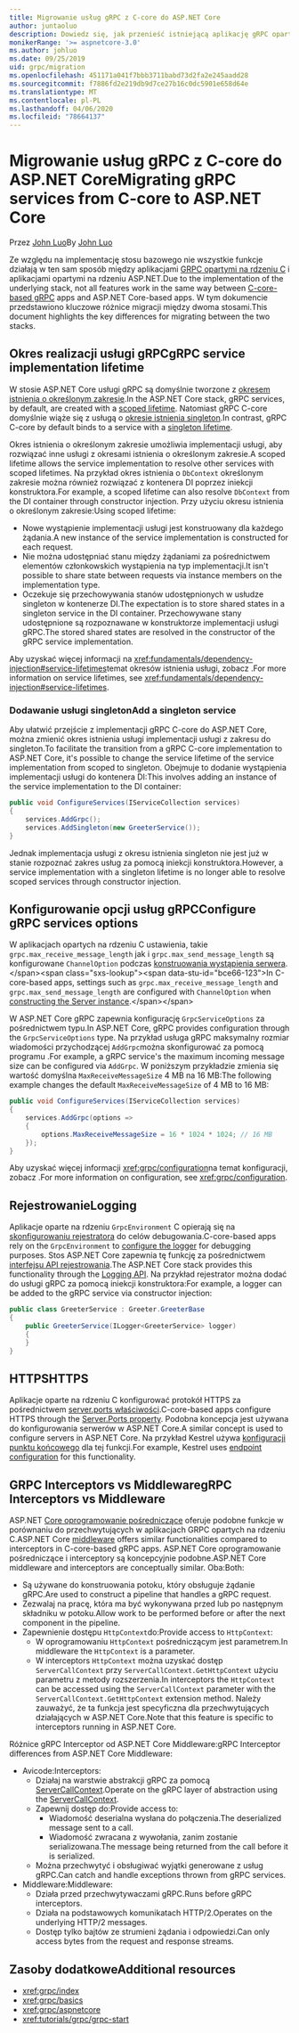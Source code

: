```yaml
---
title: Migrowanie usług gRPC z C-core do ASP.NET Core
author: juntaoluo
description: Dowiedz się, jak przenieść istniejącą aplikację gRPC opartą na rdzeniu C, aby działała na stosie ASP.NET Core.
monikerRange: '>= aspnetcore-3.0'
ms.author: johluo
ms.date: 09/25/2019
uid: grpc/migration
ms.openlocfilehash: 451171a041f7bbb3711babd73d2fa2e245aadd28
ms.sourcegitcommit: f7886fd2e219db9d7ce27b16c0dc5901e658d64e
ms.translationtype: MT
ms.contentlocale: pl-PL
ms.lasthandoff: 04/06/2020
ms.locfileid: "78664137"
---
```

# <a name="migrating-grpc-services-from-c-core-to-aspnet-core"></a><span data-ttu-id="bce66-103">Migrowanie usług gRPC z C-core do ASP.NET Core</span><span class="sxs-lookup"><span data-stu-id="bce66-103">Migrating gRPC services from C-core to ASP.NET Core</span></span>

<span data-ttu-id="bce66-104">Przez [John Luo](https://github.com/juntaoluo)</span><span class="sxs-lookup"><span data-stu-id="bce66-104">By [John Luo](https://github.com/juntaoluo)</span></span>

<span data-ttu-id="bce66-105">Ze względu na implementację stosu bazowego nie wszystkie funkcje działają w ten sam sposób między aplikacjami [GRPC opartymi na rdzeniu C](https://grpc.io/blog/grpc-stacks) i aplikacjami opartymi na rdzeniu ASP.NET.</span><span class="sxs-lookup"><span data-stu-id="bce66-105">Due to the implementation of the underlying stack, not all features work in the same way between [C-core-based gRPC](https://grpc.io/blog/grpc-stacks) apps and ASP.NET Core-based apps.</span></span> <span data-ttu-id="bce66-106">W tym dokumencie przedstawiono kluczowe różnice migracji między dwoma stosami.</span><span class="sxs-lookup"><span data-stu-id="bce66-106">This document highlights the key differences for migrating between the two stacks.</span></span>

## <a name="grpc-service-implementation-lifetime"></a><span data-ttu-id="bce66-107">Okres realizacji usługi gRPC</span><span class="sxs-lookup"><span data-stu-id="bce66-107">gRPC service implementation lifetime</span></span>

<span data-ttu-id="bce66-108">W stosie ASP.NET Core usługi gRPC są domyślnie tworzone z [okresem istnienia o określonym zakresie](xref:fundamentals/dependency-injection#service-lifetimes).</span><span class="sxs-lookup"><span data-stu-id="bce66-108">In the ASP.NET Core stack, gRPC services, by default, are created with a [scoped lifetime](xref:fundamentals/dependency-injection#service-lifetimes).</span></span> <span data-ttu-id="bce66-109">Natomiast gRPC C-core domyślnie wiąże się z usługą o [okresie istnienia singleton](xref:fundamentals/dependency-injection#service-lifetimes).</span><span class="sxs-lookup"><span data-stu-id="bce66-109">In contrast, gRPC C-core by default binds to a service with a [singleton lifetime](xref:fundamentals/dependency-injection#service-lifetimes).</span></span>

<span data-ttu-id="bce66-110">Okres istnienia o określonym zakresie umożliwia implementacji usługi, aby rozwiązać inne usługi z okresami istnienia o określonym zakresie.</span><span class="sxs-lookup"><span data-stu-id="bce66-110">A scoped lifetime allows the service implementation to resolve other services with scoped lifetimes.</span></span> <span data-ttu-id="bce66-111">Na przykład okres istnienia o `DbContext` określonym zakresie można również rozwiązać z kontenera DI poprzez iniekcji konstruktora.</span><span class="sxs-lookup"><span data-stu-id="bce66-111">For example, a scoped lifetime can also resolve `DbContext` from the DI container through constructor injection.</span></span> <span data-ttu-id="bce66-112">Przy użyciu okresu istnienia o określonym zakresie:</span><span class="sxs-lookup"><span data-stu-id="bce66-112">Using scoped lifetime:</span></span>

* <span data-ttu-id="bce66-113">Nowe wystąpienie implementacji usługi jest konstruowany dla każdego żądania.</span><span class="sxs-lookup"><span data-stu-id="bce66-113">A new instance of the service implementation is constructed for each request.</span></span>
* <span data-ttu-id="bce66-114">Nie można udostępniać stanu między żądaniami za pośrednictwem elementów członkowskich wystąpienia na typ implementacji.</span><span class="sxs-lookup"><span data-stu-id="bce66-114">It isn't possible to share state between requests via instance members on the implementation type.</span></span>
* <span data-ttu-id="bce66-115">Oczekuje się przechowywania stanów udostępnionych w usłudze singleton w kontenerze DI.</span><span class="sxs-lookup"><span data-stu-id="bce66-115">The expectation is to store shared states in a singleton service in the DI container.</span></span> <span data-ttu-id="bce66-116">Przechowywane stany udostępnione są rozpoznawane w konstruktorze implementacji usługi gRPC.</span><span class="sxs-lookup"><span data-stu-id="bce66-116">The stored shared states are resolved in the constructor of the gRPC service implementation.</span></span>

<span data-ttu-id="bce66-117">Aby uzyskać więcej informacji na <xref:fundamentals/dependency-injection#service-lifetimes>temat okresów istnienia usługi, zobacz .</span><span class="sxs-lookup"><span data-stu-id="bce66-117">For more information on service lifetimes, see <xref:fundamentals/dependency-injection#service-lifetimes>.</span></span>

### <a name="add-a-singleton-service"></a><span data-ttu-id="bce66-118">Dodawanie usługi singleton</span><span class="sxs-lookup"><span data-stu-id="bce66-118">Add a singleton service</span></span>

<span data-ttu-id="bce66-119">Aby ułatwić przejście z implementacji gRPC C-core do ASP.NET Core, można zmienić okres istnienia usługi implementacji usługi z zakresu do singleton.</span><span class="sxs-lookup"><span data-stu-id="bce66-119">To facilitate the transition from a gRPC C-core implementation to ASP.NET Core, it's possible to change the service lifetime of the service implementation from scoped to singleton.</span></span> <span data-ttu-id="bce66-120">Obejmuje to dodanie wystąpienia implementacji usługi do kontenera DI:</span><span class="sxs-lookup"><span data-stu-id="bce66-120">This involves adding an instance of the service implementation to the DI container:</span></span>

```csharp
public void ConfigureServices(IServiceCollection services)
{
    services.AddGrpc();
    services.AddSingleton(new GreeterService());
}
```

<span data-ttu-id="bce66-121">Jednak implementacja usługi z okresu istnienia singleton nie jest już w stanie rozpoznać zakres usług za pomocą iniekcji konstruktora.</span><span class="sxs-lookup"><span data-stu-id="bce66-121">However, a service implementation with a singleton lifetime is no longer able to resolve scoped services through constructor injection.</span></span>

## <a name="configure-grpc-services-options"></a><span data-ttu-id="bce66-122">Konfigurowanie opcji usług gRPC</span><span class="sxs-lookup"><span data-stu-id="bce66-122">Configure gRPC services options</span></span>

<span data-ttu-id="bce66-123">W aplikacjach opartych na rdzeniu C ustawienia, takie `grpc.max_receive_message_length` jak i `grpc.max_send_message_length` są konfigurowane `ChannelOption` podczas [konstruowania wystąpienia serwera](https://grpc.io/grpc/csharp/api/Grpc.Core.Server.html#Grpc_Core_Server__ctor_System_Collections_Generic_IEnumerable_Grpc_Core_ChannelOption__).</span><span class="sxs-lookup"><span data-stu-id="bce66-123">In C-core-based apps, settings such as `grpc.max_receive_message_length` and `grpc.max_send_message_length` are configured with `ChannelOption` when [constructing the Server instance](https://grpc.io/grpc/csharp/api/Grpc.Core.Server.html#Grpc_Core_Server__ctor_System_Collections_Generic_IEnumerable_Grpc_Core_ChannelOption__).</span></span>

<span data-ttu-id="bce66-124">W ASP.NET Core gRPC zapewnia konfigurację `GrpcServiceOptions` za pośrednictwem typu.</span><span class="sxs-lookup"><span data-stu-id="bce66-124">In ASP.NET Core, gRPC provides configuration through the `GrpcServiceOptions` type.</span></span> <span data-ttu-id="bce66-125">Na przykład usługa gRPC maksymalny rozmiar wiadomości przychodzącej `AddGrpc`można skonfigurować za pomocą programu .</span><span class="sxs-lookup"><span data-stu-id="bce66-125">For example, a gRPC service's the maximum incoming message size can be configured via `AddGrpc`.</span></span> <span data-ttu-id="bce66-126">W poniższym przykładzie zmienia się wartość domyślna `MaxReceiveMessageSize` 4 MB na 16 MB:</span><span class="sxs-lookup"><span data-stu-id="bce66-126">The following example changes the default `MaxReceiveMessageSize` of 4 MB to 16 MB:</span></span>

```csharp
public void ConfigureServices(IServiceCollection services)
{
    services.AddGrpc(options =>
    {
        options.MaxReceiveMessageSize = 16 * 1024 * 1024; // 16 MB
    });
}
```

<span data-ttu-id="bce66-127">Aby uzyskać więcej informacji <xref:grpc/configuration>na temat konfiguracji, zobacz .</span><span class="sxs-lookup"><span data-stu-id="bce66-127">For more information on configuration, see <xref:grpc/configuration>.</span></span>

## <a name="logging"></a><span data-ttu-id="bce66-128">Rejestrowanie</span><span class="sxs-lookup"><span data-stu-id="bce66-128">Logging</span></span>

<span data-ttu-id="bce66-129">Aplikacje oparte na rdzeniu `GrpcEnvironment` C opierają się na [skonfigurowaniu rejestratora](https://grpc.io/grpc/csharp/api/Grpc.Core.GrpcEnvironment.html?q=size#Grpc_Core_GrpcEnvironment_SetLogger_Grpc_Core_Logging_ILogger_) do celów debugowania.</span><span class="sxs-lookup"><span data-stu-id="bce66-129">C-core-based apps rely on the `GrpcEnvironment` to [configure the logger](https://grpc.io/grpc/csharp/api/Grpc.Core.GrpcEnvironment.html?q=size#Grpc_Core_GrpcEnvironment_SetLogger_Grpc_Core_Logging_ILogger_) for debugging purposes.</span></span> <span data-ttu-id="bce66-130">Stos ASP.NET Core zapewnia tę funkcję za pośrednictwem [interfejsu API rejestrowania](xref:fundamentals/logging/index).</span><span class="sxs-lookup"><span data-stu-id="bce66-130">The ASP.NET Core stack provides this functionality through the [Logging API](xref:fundamentals/logging/index).</span></span> <span data-ttu-id="bce66-131">Na przykład rejestrator można dodać do usługi gRPC za pomocą iniekcji konstruktora:</span><span class="sxs-lookup"><span data-stu-id="bce66-131">For example, a logger can be added to the gRPC service via constructor injection:</span></span>

```csharp
public class GreeterService : Greeter.GreeterBase
{
    public GreeterService(ILogger<GreeterService> logger)
    {
    }
}
```

## <a name="https"></a><span data-ttu-id="bce66-132">HTTPS</span><span class="sxs-lookup"><span data-stu-id="bce66-132">HTTPS</span></span>

<span data-ttu-id="bce66-133">Aplikacje oparte na rdzeniu C konfigurować protokół HTTPS za pośrednictwem [server.ports właściwości](https://grpc.io/grpc/csharp/api/Grpc.Core.Server.html#Grpc_Core_Server_Ports).</span><span class="sxs-lookup"><span data-stu-id="bce66-133">C-core-based apps configure HTTPS through the [Server.Ports property](https://grpc.io/grpc/csharp/api/Grpc.Core.Server.html#Grpc_Core_Server_Ports).</span></span> <span data-ttu-id="bce66-134">Podobna koncepcja jest używana do konfigurowania serwerów w ASP.NET Core.</span><span class="sxs-lookup"><span data-stu-id="bce66-134">A similar concept is used to configure servers in ASP.NET Core.</span></span> <span data-ttu-id="bce66-135">Na przykład Kestrel używa [konfiguracji punktu końcowego](xref:fundamentals/servers/kestrel#endpoint-configuration) dla tej funkcji.</span><span class="sxs-lookup"><span data-stu-id="bce66-135">For example, Kestrel uses [endpoint configuration](xref:fundamentals/servers/kestrel#endpoint-configuration) for this functionality.</span></span>

## <a name="grpc-interceptors-vs-middleware"></a><span data-ttu-id="bce66-136">GRPC Interceptors vs Middleware</span><span class="sxs-lookup"><span data-stu-id="bce66-136">gRPC Interceptors vs Middleware</span></span>

<span data-ttu-id="bce66-137">ASP.NET [Core oprogramowanie pośredniczące](xref:fundamentals/middleware/index) oferuje podobne funkcje w porównaniu do przechwytujących w aplikacjach GRPC opartych na rdzeniu C.</span><span class="sxs-lookup"><span data-stu-id="bce66-137">ASP.NET Core [middleware](xref:fundamentals/middleware/index) offers similar functionalities compared to interceptors in C-core-based gRPC apps.</span></span> <span data-ttu-id="bce66-138">ASP.NET Core oprogramowanie pośredniczące i interceptory są koncepcyjnie podobne.</span><span class="sxs-lookup"><span data-stu-id="bce66-138">ASP.NET Core middleware and interceptors are conceptually similar.</span></span> <span data-ttu-id="bce66-139">Oba:</span><span class="sxs-lookup"><span data-stu-id="bce66-139">Both:</span></span>

* <span data-ttu-id="bce66-140">Są używane do konstruowania potoku, który obsługuje żądanie gRPC.</span><span class="sxs-lookup"><span data-stu-id="bce66-140">Are used to construct a pipeline that handles a gRPC request.</span></span>
* <span data-ttu-id="bce66-141">Zezwalaj na pracę, która ma być wykonywana przed lub po następnym składniku w potoku.</span><span class="sxs-lookup"><span data-stu-id="bce66-141">Allow work to be performed before or after the next component in the pipeline.</span></span>
* <span data-ttu-id="bce66-142">Zapewnienie dostępu `HttpContext`do:</span><span class="sxs-lookup"><span data-stu-id="bce66-142">Provide access to `HttpContext`:</span></span>
  * <span data-ttu-id="bce66-143">W oprogramowaniu `HttpContext` pośredniczącym jest parametrem.</span><span class="sxs-lookup"><span data-stu-id="bce66-143">In middleware the `HttpContext` is a parameter.</span></span>
  * <span data-ttu-id="bce66-144">W interceptors `HttpContext` można uzyskać dostęp `ServerCallContext` przy `ServerCallContext.GetHttpContext` użyciu parametru z metody rozszerzenia.</span><span class="sxs-lookup"><span data-stu-id="bce66-144">In interceptors the `HttpContext` can be accessed using the `ServerCallContext` parameter with the `ServerCallContext.GetHttpContext` extension method.</span></span> <span data-ttu-id="bce66-145">Należy zauważyć, że ta funkcja jest specyficzna dla przechwytujących działających w ASP.NET Core.</span><span class="sxs-lookup"><span data-stu-id="bce66-145">Note that this feature is specific to interceptors running in ASP.NET Core.</span></span>

<span data-ttu-id="bce66-146">Różnice gRPC Interceptor od ASP.NET Core Middleware:</span><span class="sxs-lookup"><span data-stu-id="bce66-146">gRPC Interceptor differences from ASP.NET Core Middleware:</span></span>

* <span data-ttu-id="bce66-147">Avicode:</span><span class="sxs-lookup"><span data-stu-id="bce66-147">Interceptors:</span></span>
  * <span data-ttu-id="bce66-148">Działaj na warstwie abstrakcji gRPC za pomocą [ServerCallContext](https://grpc.io/grpc/csharp/api/Grpc.Core.ServerCallContext.html).</span><span class="sxs-lookup"><span data-stu-id="bce66-148">Operate on the gRPC layer of abstraction using the [ServerCallContext](https://grpc.io/grpc/csharp/api/Grpc.Core.ServerCallContext.html).</span></span>
  * <span data-ttu-id="bce66-149">Zapewnij dostęp do:</span><span class="sxs-lookup"><span data-stu-id="bce66-149">Provide access to:</span></span>
    * <span data-ttu-id="bce66-150">Wiadomość deserialna wysłana do połączenia.</span><span class="sxs-lookup"><span data-stu-id="bce66-150">The deserialized message sent to a call.</span></span>
    * <span data-ttu-id="bce66-151">Wiadomość zwracana z wywołania, zanim zostanie serializowana.</span><span class="sxs-lookup"><span data-stu-id="bce66-151">The message being returned from the call before it is serialized.</span></span>
  * <span data-ttu-id="bce66-152">Można przechwytyć i obsługiwać wyjątki generowane z usług gRPC.</span><span class="sxs-lookup"><span data-stu-id="bce66-152">Can catch and handle exceptions thrown from gRPC services.</span></span>
* <span data-ttu-id="bce66-153">Middleware:</span><span class="sxs-lookup"><span data-stu-id="bce66-153">Middleware:</span></span>
  * <span data-ttu-id="bce66-154">Działa przed przechwytywaczami gRPC.</span><span class="sxs-lookup"><span data-stu-id="bce66-154">Runs before gRPC interceptors.</span></span>
  * <span data-ttu-id="bce66-155">Działa na podstawowych komunikatach HTTP/2.</span><span class="sxs-lookup"><span data-stu-id="bce66-155">Operates on the underlying HTTP/2 messages.</span></span>
  * <span data-ttu-id="bce66-156">Dostęp tylko bajtów ze strumieni żądania i odpowiedzi.</span><span class="sxs-lookup"><span data-stu-id="bce66-156">Can only access bytes from the request and response streams.</span></span>

## <a name="additional-resources"></a><span data-ttu-id="bce66-157">Zasoby dodatkowe</span><span class="sxs-lookup"><span data-stu-id="bce66-157">Additional resources</span></span>

* <xref:grpc/index>
* <xref:grpc/basics>
* <xref:grpc/aspnetcore>
* <xref:tutorials/grpc/grpc-start>
